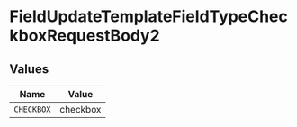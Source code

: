 # FieldUpdateTemplateFieldTypeCheckboxRequestBody2


## Values

| Name       | Value      |
| ---------- | ---------- |
| `CHECKBOX` | checkbox   |